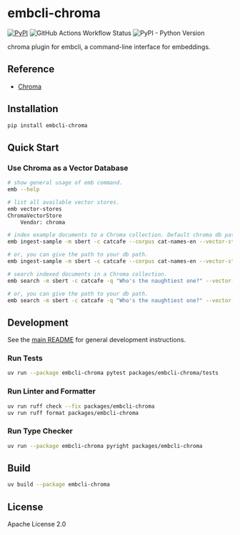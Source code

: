 # embcli-chroma

[![PyPI](https://img.shields.io/pypi/v/embcli-chroma?label=PyPI)](https://pypi.org/project/embcli-chroma/)
![GitHub Actions Workflow Status](https://img.shields.io/github/actions/workflow/status/mocobeta/embcli/ci-chroma.yml?logo=github&label=tests)
![PyPI - Python Version](https://img.shields.io/pypi/pyversions/embcli-chroma)

chroma plugin for embcli, a command-line interface for embeddings.

## Reference

- [Chroma](https://www.trychroma.com/)

## Installation

```bash
pip install embcli-chroma
```

## Quick Start

### Use Chroma as a Vector Database

```bash
# show general usage of emb command.
emb --help

# list all available vector stores.
emb vector-stores
ChromaVectorStore
    Vendor: chroma

# index example documents to a Chroma collection. Default chroma db path is `./chroma`.
emb ingest-sample -m sbert -c catcafe --corpus cat-names-en --vector-store chroma

# or, you can give the path to your db path.
emb ingest-sample -m sbert -c catcafe --corpus cat-names-en --vector-store chroma --persist-path /path/to/chroma

# search indexed documents in a Chroma collection.
emb search -m sbert -c catcafe -q "Who's the naughtiest one?" --vector-store chroma

# or, you can give the path to your db path.
emb search -m sbert -c catcafe -q "Who's the naughtiest one?" --vector-store chroma --persist-path /path/to/chroma
```

## Development

See the [main README](https://github.com/mocobeta/embcli/blob/main/README.md) for general development instructions.

### Run Tests

```bash
uv run --package embcli-chroma pytest packages/embcli-chroma/tests
```

### Run Linter and Formatter

```bash
uv run ruff check --fix packages/embcli-chroma
uv run ruff format packages/embcli-chroma
```

### Run Type Checker

```bash
uv run --package embcli-chroma pyright packages/embcli-chroma
```

## Build

```bash
uv build --package embcli-chroma
```

## License

Apache License 2.0
